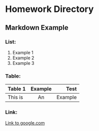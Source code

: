 # Homework Directory

## Markdown Example

### List:

1. Example 1
2. Example 2
3. Example 3

### Table:

|Table 1    | Example      | Test   |
| ----------|:------------:|-------:|
|This is    | An           | Example|

### Link:

[Link to google.com](https://www.google.com)
